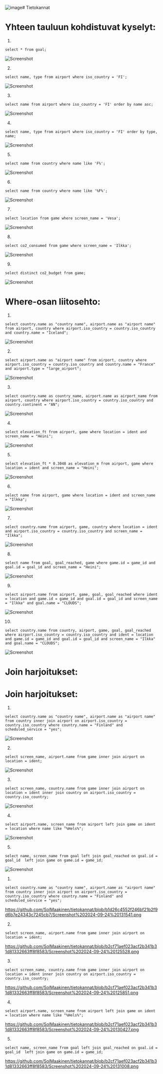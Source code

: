 ![image](https://github.com/user-attachments/assets/434a938e-2c77-4e73-b1a9-bc7a3a06c0bd)# Tietokannat

# Yhteen tauluun kohdistuvat kyselyt:

1.
`select * from goal;`

![Screenshot](https://raw.githubusercontent.com/SolMaakinen/tietokannat/3c816e06e35bde5dddca210c2d98b49c047fa34d/Screenshot%202024-09-18%20114117.png)

2.
`select name, type from airport where iso_country = 'FI';`

![Screenshot](https://raw.githubusercontent.com/SolMaakinen/tietokannat/0e0f2c48fb1a7819e591af2ee25b761a0bd336cd/Screenshot%202024-09-18%20120901.png)

3.
`select name from airport where iso_country = 'FI' order by name asc;`

![Screenshot](https://raw.githubusercontent.com/SolMaakinen/tietokannat/0e0f2c48fb1a7819e591af2ee25b761a0bd336cd/Screenshot%202024-09-18%20121527.png)

4.
`select name, type from airport where iso_country = 'FI' order by type, name;`

![Screenshot](https://raw.githubusercontent.com/SolMaakinen/tietokannat/0e0f2c48fb1a7819e591af2ee25b761a0bd336cd/Screenshot%202024-09-18%20121902.png)

5.
`select name from country where name like 'F%';`

![Screenshot](https://raw.githubusercontent.com/SolMaakinen/tietokannat/0e0f2c48fb1a7819e591af2ee25b761a0bd336cd/Screenshot%202024-09-18%20122852.png)

6.
`select name from country where name like '%F%';`

![Screenshot](https://raw.githubusercontent.com/SolMaakinen/tietokannat/0e0f2c48fb1a7819e591af2ee25b761a0bd336cd/Screenshot%202024-09-18%20124559.png)

7.
`select location from game where screen_name = 'Vesa';`

![Screenshot](https://raw.githubusercontent.com/SolMaakinen/tietokannat/0e0f2c48fb1a7819e591af2ee25b761a0bd336cd/Screenshot%202024-09-18%20124754.png)

8.
`select co2_consumed from game where screen_name = 'Ilkka';`

![Screenshot](https://raw.githubusercontent.com/SolMaakinen/tietokannat/0e0f2c48fb1a7819e591af2ee25b761a0bd336cd/Screenshot%202024-09-18%20125031.png)

9.
`select distinct co2_budget from game;`

![Screenshot](https://raw.githubusercontent.com/SolMaakinen/tietokannat/0e0f2c48fb1a7819e591af2ee25b761a0bd336cd/Screenshot%202024-09-18%20125234.png)

# Where-osan liitosehto:

1.
`select country.name as "country name", airport.name as "airport name" from airport, country where airport.iso_country = country.iso_country and country.name = "Iceland";`

![Screenshot](https://raw.githubusercontent.com/SolMaakinen/tietokannat/18a4b96b70f56bdbcb6da8e0726b8d2653b24b83/Screenshot%202024-09-18%20134103.png)

2.
`select airport.name as "airport name" from airport, country where airport.iso_country = country.iso_country and country.name = "France" and airport.type = "large_airport";`

![Screenshot](https://raw.githubusercontent.com/SolMaakinen/tietokannat/18a4b96b70f56bdbcb6da8e0726b8d2653b24b83/Screenshot%202024-09-18%20134534.png)

3.
`select country.name as country_name, airport.name as airport_name from airport, country where airport.iso_country = country.iso_country and country.continent = "AN";`

![Screenshot](https://raw.githubusercontent.com/SolMaakinen/tietokannat/18a4b96b70f56bdbcb6da8e0726b8d2653b24b83/Screenshot%202024-09-18%20135451.png)

4.
`select elevation_ft from airport, game where location = ident and screen_name = "Heini";`

![Screenshot](https://raw.githubusercontent.com/SolMaakinen/tietokannat/18a4b96b70f56bdbcb6da8e0726b8d2653b24b83/Screenshot%202024-09-18%20135720.png)

5.
`select elevation_ft * 0.3048 as elevation_m from airport, game where location = ident and screen_name = "Heini";`

![Screenshot](https://raw.githubusercontent.com/SolMaakinen/tietokannat/18a4b96b70f56bdbcb6da8e0726b8d2653b24b83/Screenshot%202024-09-18%20140121.png)

6.
`select name from airport, game where location = ident and screen_name = "Ilkka";`

![Screenshot](https://raw.githubusercontent.com/SolMaakinen/tietokannat/18a4b96b70f56bdbcb6da8e0726b8d2653b24b83/Screenshot%202024-09-18%20140404.png)

7.
`select country.name from airport, game, country where location = ident and airport.iso_country = country.iso_country and screen_name = "Ilkka";`

![Screenshot](https://raw.githubusercontent.com/SolMaakinen/tietokannat/18a4b96b70f56bdbcb6da8e0726b8d2653b24b83/Screenshot%202024-09-18%20140709.png)

8.
`select name from goal, goal_reached, game where game.id = game_id and goal.id = goal_id and screen_name = "Heini";`

![Screenshot](https://raw.githubusercontent.com/SolMaakinen/tietokannat/18a4b96b70f56bdbcb6da8e0726b8d2653b24b83/Screenshot%202024-09-18%20140858.png)

9.
`select airport.name from airport, game, goal, goal_reached where ident = location and game.id = game_id and goal.id = goal_id and screen_name = "Ilkka" and goal.name = "CLOUDS";`

![Screenshot](https://raw.githubusercontent.com/SolMaakinen/tietokannat/18a4b96b70f56bdbcb6da8e0726b8d2653b24b83/Screenshot%202024-09-18%20141011.png)

10.
`select country.name from country, airport, game, goal, goal_reached where airport.iso_country = country.iso_country and ident = location and game.id = game_id and goal.id = goal_id and screen_name = "Ilkka" and goal.name = "CLOUDS";`

![Screenshot](https://raw.githubusercontent.com/SolMaakinen/tietokannat/18a4b96b70f56bdbcb6da8e0726b8d2653b24b83/Screenshot%202024-09-18%20141139.png)

# Join harjoitukset:

# Join harjoitukset:

1.
`select country.name as "country name", airport.name as "airport name" from country inner join airport on airport.iso_country = country.iso_country where country.name = "Finland" and scheduled_service = "yes";`

![Screenshot](https://raw.githubusercontent.com/SolMaakinen/tietokannat/b1d26c4552f246bf21b2f9d6b7e24343c7245cb7/Screenshot%202024-09-24%20131541.png)

2.
`select screen_name, airport.name from game inner join airport on location = ident;`

![Screenshot](https://raw.githubusercontent.com/SolMaakinen/tietokannat/b2cf71aef023acf2b341b31d81332663ff8f8583/Screenshot%202024-09-24%20125528.png)

3.
`select screen_name, country.name from game inner join airport on location = ident inner join country on airport.iso_country = country.iso_country;`

![Screenshot](https://raw.githubusercontent.com/SolMaakinen/tietokannat/b2cf71aef023acf2b341b31d81332663ff8f8583/Screenshot%202024-09-24%20125851.png)

4.
`select airport.name, screen_name from airport left join game on ident = location where name like "%Hels%";`

![Screenshot](https://raw.githubusercontent.com/SolMaakinen/tietokannat/b2cf71aef023acf2b341b31d81332663ff8f8583/Screenshot%202024-09-24%20130427.png)

5.
`select name, screen_name from goal left join goal_reached on goal.id = goal_id  left join game on game.id = game_id;`

![Screenshot](https://raw.githubusercontent.com/SolMaakinen/tietokannat/b2cf71aef023acf2b341b31d81332663ff8f8583/Screenshot%202024-09-24%20131008.png)


1.
`select country.name as "country name", airport.name as "airport name" from country inner join airport on airport.iso_country = country.iso_country where country.name = "Finland" and scheduled_service = "yes";`

https://github.com/SolMaakinen/tietokannat/blob/b1d26c4552f246bf21b2f9d6b7e24343c7245cb7/Screenshot%202024-09-24%20131541.png

2.
`select screen_name, airport.name from game inner join airport on location = ident;`

https://github.com/SolMaakinen/tietokannat/blob/b2cf71aef023acf2b341b31d81332663ff8f8583/Screenshot%202024-09-24%20125528.png

3.
`select screen_name, country.name from game inner join airport on location = ident inner join country on airport.iso_country = country.iso_country;`

https://github.com/SolMaakinen/tietokannat/blob/b2cf71aef023acf2b341b31d81332663ff8f8583/Screenshot%202024-09-24%20125851.png

4.
`select airport.name, screen_name from airport left join game on ident = location where name like "%Hels%";`

https://github.com/SolMaakinen/tietokannat/blob/b2cf71aef023acf2b341b31d81332663ff8f8583/Screenshot%202024-09-24%20130427.png

5.
`select name, screen_name from goal left join goal_reached on goal.id = goal_id  left join game on game.id = game_id;`

https://github.com/SolMaakinen/tietokannat/blob/b2cf71aef023acf2b341b31d81332663ff8f8583/Screenshot%202024-09-24%20131008.png
